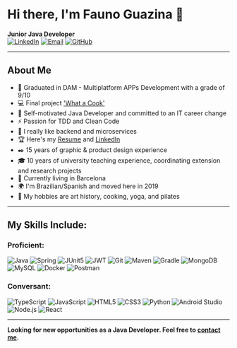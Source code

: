 # Hi there, I'm Fauno Guazina 👋  

**Junior Java Developer**  
[![LinkedIn](https://img.shields.io/badge/LinkedIn-Profile-blue)](https://www.linkedin.com/in/fauno-guazina/) [![Email](https://img.shields.io/badge/Email-Contact-yellow)](mailto:prof.guazina@gmail.com) [![GitHub](https://img.shields.io/badge/GitHub-Profile-green)](https://github.com/FaunoGuazina)

---

## About Me

- 🔭 Graduated in DAM - Multiplatform APPs Development with a grade of 9/10
- 💻 Final project ['What a Cook'](https://github.com/LinkiaFP-Exercises/Project_What-a-Cook)
- 🎯 Self-motivated Java Developer and committed to an IT career change
- ⚡ Passion for TDD and Clean Code
- 💾 I really like backend and microservices
- 🏆 Here's my [Resume](https://drive.google.com/file/d/1WspxoVAdOnstQ4ZO4ojxPcg82KafPH1u/) and [LinkedIn](https://www.linkedin.com/in/fauno-guazina)
- ✒️ 15 years of graphic & product design experience
- 🎓 10 years of university teaching experience, coordinating extension and research projects
- 🏡 Currently living in Barcelona
- 🌍 I'm Brazilian/Spanish and moved here in 2019
- 🎨 My hobbies are art history, cooking, yoga, and pilates

---

## My Skills Include:

### Proficient:
![Java](https://img.shields.io/badge/Java-ED8B00?style=for-the-badge&logo=java&logoColor=white)
![Spring](https://img.shields.io/badge/Spring-6DB33F?style=for-the-badge&logo=spring&logoColor=white)
![JUnit5](https://img.shields.io/badge/JUnit5-25A162?style=for-the-badge&logo=junit5&logoColor=white)
![JWT](https://img.shields.io/badge/JWT-000000?style=for-the-badge&logo=jwt&logoColor=white)
![Git](https://img.shields.io/badge/Git-F05032?style=for-the-badge&logo=git&logoColor=white)
![Maven](https://img.shields.io/badge/Maven-C71A36?style=for-the-badge&logo=apache-maven&logoColor=white)
![Gradle](https://img.shields.io/badge/Gradle-02303A?style=for-the-badge&logo=gradle&logoColor=white)
![MongoDB](https://img.shields.io/badge/MongoDB-4EA94B?style=for-the-badge&logo=mongodb&logoColor=white)
![MySQL](https://img.shields.io/badge/MySQL-4479A1?style=for-the-badge&logo=mysql&logoColor=white)
![Docker](https://img.shields.io/badge/Docker-2496ED?style=for-the-badge&logo=docker&logoColor=white)
![Postman](https://img.shields.io/badge/Postman-FF6C37?style=for-the-badge&logo=postman&logoColor=white)

### Conversant:
![TypeScript](https://img.shields.io/badge/TypeScript-007ACC?style=for-the-badge&logo=typescript&logoColor=white)
![JavaScript](https://img.shields.io/badge/JavaScript-F7DF1E?style=for-the-badge&logo=javascript&logoColor=black)
![HTML5](https://img.shields.io/badge/HTML5-E34F26?style=for-the-badge&logo=html5&logoColor=white)
![CSS3](https://img.shields.io/badge/CSS3-1572B6?style=for-the-badge&logo=css3&logoColor=white)
![Python](https://img.shields.io/badge/Python-3776AB?style=for-the-badge&logo=python&logoColor=white)
![Android Studio](https://img.shields.io/badge/Android%20Studio-3DDC84?style=for-the-badge&logo=android-studio&logoColor=white)
![Node.js](https://img.shields.io/badge/Node.js-339933?style=for-the-badge&logo=nodedotjs&logoColor=white)
![React](https://img.shields.io/badge/React-61DAFB?style=for-the-badge&logo=react&logoColor=black)

---

**Looking for new opportunities as a Java Developer. Feel free to [contact me](mailto:prof.guazina@gmail.com).**
